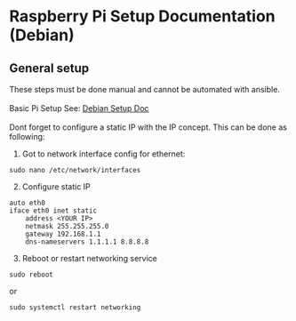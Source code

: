 # Raspberry Pi Setup Documentation (Debian)
## General setup
These steps must be done manual and cannot be automated with ansible.<br><br>
Basic Pi Setup See: [Debian Setup Doc](https://raspberrytips.com/install-debian-on-raspberry-pi/)<br><br>
Dont forget to configure a static IP with the IP concept. This can be done as following:
1. Got to network interface config for ethernet:
```
sudo nano /etc/network/interfaces
```
2. Configure static IP
```
auto eth0
iface eth0 inet static
    address <YOUR IP>
    netmask 255.255.255.0
    gateway 192.168.1.1
    dns-nameservers 1.1.1.1 8.8.8.8
```
3. Reboot or restart networking service
```
sudo reboot
```
or
```
sudo systemctl restart networking
```
